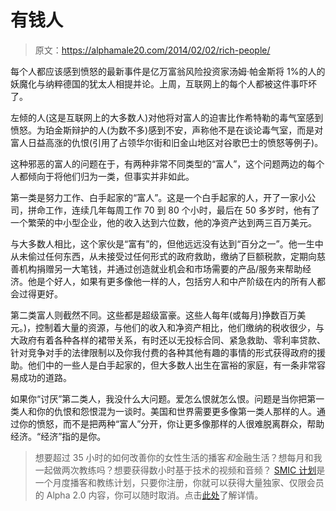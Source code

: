 # 有钱人

> 原文：<https://alphamale20.com/2014/02/02/rich-people/>

每个人都应该感到愤怒的最新事件是亿万富翁风险投资家汤姆·帕金斯将 1%的人的妖魔化与纳粹德国的犹太人相提并论。上周，互联网上的每个人都被这件事吓坏了。

左倾的人(这是互联网上的大多数人)对他将对富人的迫害比作希特勒的毒气室感到愤怒。为珀金斯辩护的人(为数不多)感到不安，声称他不是在谈论毒气室，而是对富人日益高涨的仇恨(引用了占领华尔街和旧金山地区对谷歌巴士的愤怒等例子)。

这种邪恶的富人的问题在于，有两种非常不同类型的“富人”，这个问题两边的每个人都倾向于将他们归为一类，但事实并非如此。

第一类是努力工作、白手起家的“富人”。这是一个白手起家的人，开了一家小公司，拼命工作，连续几年每周工作 70 到 80 个小时，最后在 50 多岁时，他有了一个繁荣的中小型企业，他的收入达到六位数，他的净资产达到两三百万美元。

与大多数人相比，这个家伙是“富有”的，但他远远没有达到“百分之一”。他一生中从未偷过任何东西，从未接受过任何形式的政府救助，缴纳了巨额税款，定期向慈善机构捐赠另一大笔钱，并通过创造就业机会和市场需要的产品/服务来帮助经济。他是个好人，如果有更多像他一样的人，包括穷人和中产阶级在内的所有人都会过得更好。

第二类富人则截然不同。这些都是超级富豪。这些人每年(或每月)挣数百万美元。)，控制着大量的资源，与他们的收入和净资产相比，他们缴纳的税收很少，与大政府有着各种各样的裙带关系，有时还以无投标合同、紧急救助、零利率贷款、针对竞争对手的法律限制以及你我付费的各种其他有趣的事情的形式获得政府的援助。他们中的一些人是白手起家的，但大多数人出生在富裕的家庭，有一条非常容易成功的道路。

如果你“讨厌”第二类人，我没什么大问题。爱怎么恨就怎么恨。问题是当你把第一类人和你的仇恨和怨恨混为一谈时。美国和世界需要更多像第一类人那样的人。通过你的愤怒，而不是把两种“富人”分开，你让更多像那样的人很难脱离群众，帮助经济。“经济”指的是你。

> 想要超过 35 小时的如何改善你的女性生活的播客*和*金融生活？想每月和我一起做两次教练吗？想要获得数小时基于技术的视频和音频？ [SMIC 计划](https://alphamale20.kartra.com/page/vIL17)是一个月度播客和教练计划，只要你注册，你就可以获得大量独家、仅限会员的 Alpha 2.0 内容，你可以随时取消。点击[此处](https://alphamale20.kartra.com/page/vIL17)了解详情。
> 
> 